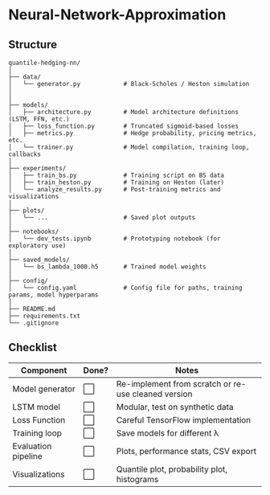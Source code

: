# Neural-Network-Approximation

## Structure
```
quantile-hedging-nn/
│
├── data/
│   └── generator.py            # Black-Scholes / Heston simulation
│ 
│
├── models/
│   ├── architecture.py         # Model architecture definitions (LSTM, FFN, etc.)
│   ├── loss_function.py        # Truncated sigmoid-based losses
│   ├── metrics.py              # Hedge probability, pricing metrics, etc.
│   └── trainer.py              # Model compilation, training loop, callbacks
│
├── experiments/
│   ├── train_bs.py             # Training script on BS data
│   ├── train_heston.py         # Training on Heston (later)
│   └── analyze_results.py      # Post-training metrics and visualizations
│
├── plots/
│   └── ...                     # Saved plot outputs
│
├── notebooks/
│   └── dev_tests.ipynb         # Prototyping notebook (for exploratory use)
│
├── saved_models/
│   └── bs_lambda_1000.h5       # Trained model weights
│
├── config/
│   └── config.yaml             # Config file for paths, training params, model hyperparams
│
├── README.md
├── requirements.txt
└── .gitignore

```

## Checklist
| Component              | Done? | Notes                                               |
| ---------------------- | ----- | --------------------------------------------------- |
| Model generator        | ⬜     | Re-implement from scratch or re-use cleaned version |
| LSTM model             | ⬜     | Modular, test on synthetic data                     |
| Loss Function          | ⬜     | Careful TensorFlow implementation                   |
| Training loop          | ⬜     | Save models for different λ                         |
| Evaluation pipeline    | ⬜     | Plots, performance stats, CSV export                |
| Visualizations         | ⬜     | Quantile plot, probability plot, histograms         |
